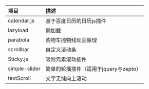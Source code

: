 | 项目        | 描述   |
| :--------   | :-----  |
| calendar.js     | 基于百度日历的日历js插件 |
| lazyload        |   懒加载   |
| parabola        |   购物车抛物线动画原理    |
| scrollbar        |    自定义滚动条    |
| Sticky.js        |    吸附元素滚动插件    |
| simple-slider        |    简单的轮播插件（适用于jquery与zepto）    |
| textScroll       |    文字无缝向上滚动    |